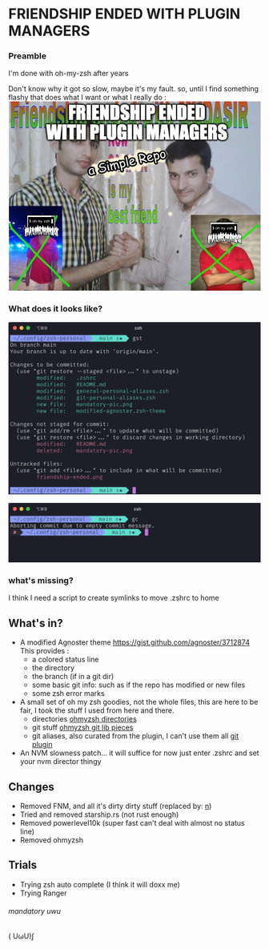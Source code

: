 # FRIENDSHIP ENDED WITH PLUGIN MANAGERS

### Preamble
I'm done with oh-my-zsh after years

Don't know why it got so slow, maybe it's my fault.
so, until I find something flashy that does what I want or what I really do :
[![Friendship ended](https://github.com/mvargasmoran/zsh-personal/raw/main/friendship-ended.png "Friendship ended")](http://https://github.com/mvargasmoran/zsh-personal/raw/main/friendship-ended.png "Friendship ended")

### What does it looks like?

[![Classic Git Status Pic](https://github.com/mvargasmoran/zsh-personal/raw/main/mandatory-pic.png "Classic Git Status Pic")](http://https://github.com/mvargasmoran/zsh-personal/raw/main/mandatory-pic.png "Classic Git Status Pic")

[![Error mark](https://github.com/mvargasmoran/zsh-personal/raw/main/mandatory-error-pic.png "Error mark")](http://https://github.com/mvargasmoran/zsh-personal/raw/main/mandatory-error-pic.png "Error mark")

### what's missing?
I think I need a script to create symlinks to move .zshrc to home

## What's in?
  - A modified Agnoster theme
  	https://gist.github.com/agnoster/3712874
	This provides :
	- a colored status line
	- the directory
	- the branch (if in a git dir)
	- some basic git info: such as if the repo has modified or new files
	- some zsh error marks
  - A small set of oh my zsh goodies, not the whole files, this are here to be fair, I took the stuff I used from here and there.
	- directories
[ohmyzsh directories](http://https://github.com/ohmyzsh/ohmyzsh/blob/master/lib/directories.zsh "ohmyzsh directories")
	- git stuff
[ohmyzsh git lib pieces](http://https://github.com/ohmyzsh/ohmyzsh/blob/master/lib/git.zsh "ohmyzsh git lib pieces")
	- git aliases, also curated from the plugin, I can't use them all
[git plugin](http://https://github.com/ohmyzsh/ohmyzsh/tree/master/plugins/git "git plugin")
  - An NVM slowness patch... it will suffice for now
  	just enter .zshrc and set your nvm director thingy
## Changes
  - Removed FNM, and all it's dirty dirty stuff (replaced by: [n](https://github.com/tj/n))
  - Tried and removed starship.rs (not rust enough)
  - Removed powerlevel10k (super fast can't deal with almost no status line)
  - Removed ohmyzsh
## Trials
  - Trying zsh auto complete (I think it will doxx me)
  - Trying Ranger

###### mandatory uwu
( UωU)∫


